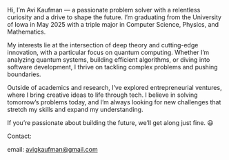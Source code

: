 Hi, I’m Avi Kaufman — a passionate problem solver with a relentless curiosity and a drive to shape the future. I’m graduating from the University of Iowa in May 2025 with a triple major in Computer Science, Physics, and Mathematics.

My interests lie at the intersection of deep theory and cutting-edge innovation, with a particular focus on quantum computing. Whether I’m analyzing quantum systems, building efficient algorithms, or diving into software development, I thrive on tackling complex problems and pushing boundaries.

Outside of academics and research, I’ve explored entrepreneurial ventures, where I bring creative ideas to life through tech. I believe in solving tomorrow’s problems today, and I’m always looking for new challenges that stretch my skills and expand my understanding.

If you’re passionate about building the future, we’ll get along just fine. 😃

Contact:

email: avigkaufman@gmail.com
